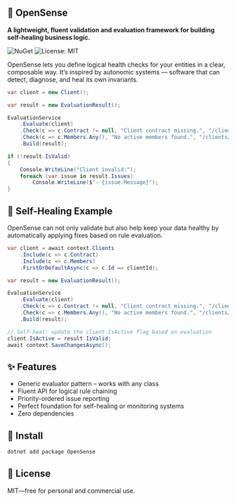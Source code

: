 ﻿## 🧠 OpenSense

**A lightweight, fluent validation and evaluation framework for building self-healing business logic.**

![NuGet](https://img.shields.io/nuget/v/OpenSense)
![License: MIT](https://img.shields.io/badge/License-MIT-yellow.svg)

OpenSense lets you define logical health checks for your entities in a clear, composable way.
It’s inspired by autonomic systems — software that can detect, diagnose, and heal its own invariants.
``` csharp
var client = new Client();

var result = new EvaluationResult();

EvaluationService
    .Evaluate(client)
    .Check(c => c.Contract != null, "Client contract missing.", "/clients/contract", 1)
    .Check(c => c.Members.Any(), "No active members found.", "/clients/members", 2)
    .Build(result);

if (!result.IsValid)
{
    Console.WriteLine("Client invalid:");
    foreach (var issue in result.Issues)
        Console.WriteLine($"- {issue.Message}");
}
```

## 💊 Self-Healing Example

OpenSense can not only validate but also help keep your data healthy by automatically applying fixes based on rule evaluation.

``` csharp
var client = await context.Clients
    .Include(c => c.Contract)
    .Include(c => c.Members)
    .FirstOrDefaultAsync(c => c.Id == clientId);

var result = new EvaluationResult();

EvaluationService
    .Evaluate(client)
    .Check(c => c.Contract != null, "Client contract missing.", "/clients/contract", 1)
    .Check(c => c.Members.Any(), "No active members found.", "/clients/members", 2)
    .Build(result);

// Self-heal: update the client IsActive flag based on evaluation
client.IsActive = result.IsValid;
await context.SaveChangesAsync();
```

## ✨ Features

- Generic evaluator pattern – works with any class
- Fluent API for logical rule chaining
- Priority-ordered issue reporting
- Perfect foundation for self-healing or monitoring systems
- Zero dependencies

## 🚀 Install
``` bash
dotnet add package OpenSense
```

## 🧩 License
MIT—free for personal and commercial use.